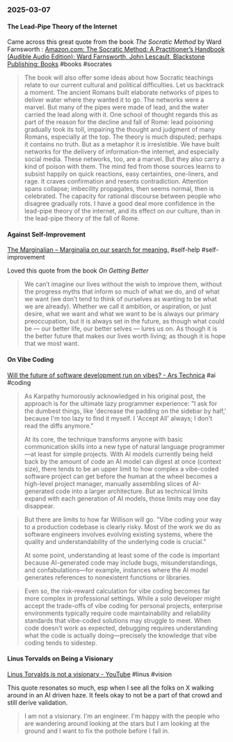 ### 2025-03-07
#### The Lead-Pipe Theory of the Internet
Came across this great quote from the book _The Socratic Method_ by Ward Farnsworth : [Amazon.com: The Socratic Method: A Practitioner’s Handbook (Audible Audio Edition): Ward Farnsworth, John Lescault, Blackstone Publishing: Books](https://www.amazon.com/dp/B0954XFJ4R) #books #socrates

> The book will also offer some ideas about how Socratic teachings relate to our current cultural and political difficulties. Let us backtrack a moment. The ancient Romans built elaborate networks of pipes to deliver water where they wanted it to go. The networks were a marvel. But many of the pipes were made of lead, and the water carried the lead along with it. One school of thought regards this as part of the reason for the decline and fall of Rome: lead poisoning gradually took its toll, impairing the thought and judgment of many Romans, especially at the top. The theory is much disputed; perhaps it contains no truth. But as a metaphor it is irresistible. We have built networks for the delivery of information-the internet, and especially social media. These networks, too, are a marvel. But they also carry a kind of poison with them. The mind fed from those sources learns to subsist happily on quick reactions, easy certainties, one-liners, and rage. It craves confirmation and resents contradiction. Attention spans collapse; imbecility propagates, then seems normal, then is celebrated. The capacity for rational discourse between people who disagree gradually rots. I have a good deal more confidence in the lead-pipe theory of the internet, and its effect on our culture, than in the lead-pipe theory of the fall of Rome.


#### Against Self-Improvement
[The Marginalian – Marginalia on our search for meaning.](https://www.themarginalian.org/) #self-help #self-improvement 

Loved this quote from the book _On Getting Better_

> We can’t imagine our lives without the wish to improve them, without the progress myths that inform so much of what we do, and of what we want (we don’t tend to think of ourselves as wanting to be what we are already). Whether we call it ambition, or aspiration, or just desire, what we want and what we want to be is always our primary preoccupation, but it is always set in the future, as though what could be — our better life, our better selves — lures us on. As though it is the better future that makes our lives worth living; as though it is hope that we most want.

#### On Vibe Coding
[Will the future of software development run on vibes? - Ars Technica](https://arstechnica.com/ai/2025/03/is-vibe-coding-with-ai-gnarly-or-reckless-maybe-some-of-both/) #ai #coding 

> As Karpathy humorously acknowledged in his original post, the approach is for the ultimate lazy programmer experience: "I ask for the dumbest things, like 'decrease the padding on the sidebar by half,' because I'm too lazy to find it myself. I 'Accept All' always; I don't read the diffs anymore."
> 
> At its core, the technique transforms anyone with basic communication skills into a new type of natural language programmer—at least for simple projects. With AI models currently being held back by the amount of code an AI model can digest at once (context size), there tends to be an upper limit to how complex a vibe-coded software project can get before the human at the wheel becomes a high-level project manager, manually assembling slices of AI-generated code into a larger architecture. But as technical limits expand with each generation of AI models, those limits may one day disappear.

> But there are limits to how far Willison will go. "Vibe coding your way to a production codebase is clearly risky. Most of the work we do as software engineers involves evolving existing systems, where the quality and understandability of the underlying code is crucial."
> 
> At some point, understanding at least some of the code is important because AI-generated code may include bugs, misunderstandings, and confabulations—for example, instances where the AI model generates references to nonexistent functions or libraries.

> Even so, the risk-reward calculation for vibe coding becomes far more complex in professional settings. While a solo developer might accept the trade-offs of vibe coding for personal projects, enterprise environments typically require code maintainability and reliability standards that vibe-coded solutions may struggle to meet. When code doesn't work as expected, debugging requires understanding what the code is actually doing—precisely the knowledge that vibe coding tends to sidestep.

#### Linus Torvalds on Being a Visionary
[Linus Torvalds is not a visionary - YouTube](https://www.youtube.com/watch?v=I-YL0BeWZyU) #linus #vision

This quote resonates so much, esp when I see all the folks on X walking around in an AI driven haze. It feels okay to not be a part of that crowd and still derive validation.

> I am not a visionary. I'm an engineer. I'm happy with the people who are wandering around looking at the stars but I am looking at the ground and I want to fix the pothole before I fall in.
